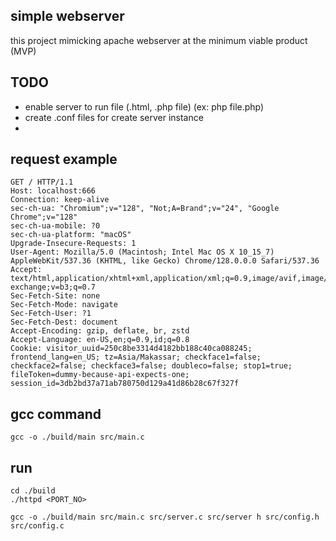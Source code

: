 ## simple webserver
this project mimicking apache webserver at the minimum viable product (MVP)
## TODO
- enable server to run file (.html, .php file) (ex: php file.php)
- create .conf files for create server instance
- 

## request example
```
GET / HTTP/1.1
Host: localhost:666
Connection: keep-alive
sec-ch-ua: "Chromium";v="128", "Not;A=Brand";v="24", "Google Chrome";v="128"
sec-ch-ua-mobile: ?0
sec-ch-ua-platform: "macOS"
Upgrade-Insecure-Requests: 1
User-Agent: Mozilla/5.0 (Macintosh; Intel Mac OS X 10_15_7) AppleWebKit/537.36 (KHTML, like Gecko) Chrome/128.0.0.0 Safari/537.36
Accept: text/html,application/xhtml+xml,application/xml;q=0.9,image/avif,image/webp,image/apng,*/*;q=0.8,application/signed-exchange;v=b3;q=0.7
Sec-Fetch-Site: none
Sec-Fetch-Mode: navigate
Sec-Fetch-User: ?1
Sec-Fetch-Dest: document
Accept-Encoding: gzip, deflate, br, zstd
Accept-Language: en-US,en;q=0.9,id;q=0.8
Cookie: visitor_uuid=250c8be3314d4182bb188c40ca088245; frontend_lang=en_US; tz=Asia/Makassar; checkface1=false; checkface2=false; checkface3=false; doubleco=false; stop1=true; fileToken=dummy-because-api-expects-one; session_id=3db2bd37a71ab780750d129a41d86b28c67f327f
```
## gcc command
```
gcc -o ./build/main src/main.c
```

## run
```
cd ./build
./httpd <PORT_NO>
```

```
gcc -o ./build/main src/main.c src/server.c src/server h src/config.h src/config.c
```